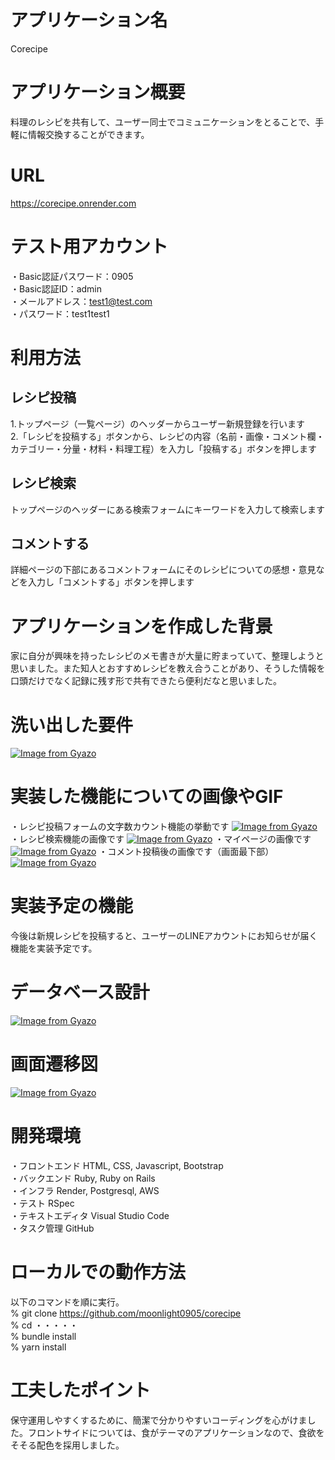 # アプリケーション名
Corecipe
# アプリケーション概要
料理のレシピを共有して、ユーザー同士でコミュニケーションをとることで、手軽に情報交換することができます。
# URL
https://corecipe.onrender.com
# テスト用アカウント
・Basic認証パスワード：0905<br>
・Basic認証ID：admin<br>
・メールアドレス：test1@test.com<br>
・パスワード：test1test1
# 利用方法
## レシピ投稿
1.トップページ（一覧ページ）のヘッダーからユーザー新規登録を行います<br>
2.「レシピを投稿する」ボタンから、レシピの内容（名前・画像・コメント欄・カテゴリー・分量・材料・料理工程）を入力し「投稿する」ボタンを押します
## レシピ検索
トップページのヘッダーにある検索フォームにキーワードを入力して検索します
## コメントする
詳細ページの下部にあるコメントフォームにそのレシピについての感想・意見などを入力し「コメントする」ボタンを押します
# アプリケーションを作成した背景
家に自分が興味を持ったレシピのメモ書きが大量に貯まっていて、整理しようと思いました。また知人とおすすめレシピを教え合うことがあり、そうした情報を口頭だけでなく記録に残す形で共有できたら便利だなと思いました。
# 洗い出した要件
[![Image from Gyazo](https://i.gyazo.com/69a6013071764df425b613a252b5a216.jpg)](https://gyazo.com/69a6013071764df425b613a252b5a216)
# 実装した機能についての画像やGIF
・レシピ投稿フォームの文字数カウント機能の挙動です
[![Image from Gyazo](https://i.gyazo.com/6247c5494a79d63efaa34de25d0f76f6.gif)](https://gyazo.com/6247c5494a79d63efaa34de25d0f76f6)
・レシピ検索機能の画像です
[![Image from Gyazo](https://i.gyazo.com/1d11fffa69f37285032f6dc63d71ae1c.jpg)](https://gyazo.com/1d11fffa69f37285032f6dc63d71ae1c)
・マイページの画像です
[![Image from Gyazo](https://i.gyazo.com/7b8a2af5b9c69df69a9985d110b6b745.jpg)](https://gyazo.com/7b8a2af5b9c69df69a9985d110b6b745)
・コメント投稿後の画像です（画面最下部）
[![Image from Gyazo](https://i.gyazo.com/93a2897226e9fc6758b84fb0c85870d8.jpg)](https://gyazo.com/93a2897226e9fc6758b84fb0c85870d8)
# 実装予定の機能
今後は新規レシピを投稿すると、ユーザーのLINEアカウントにお知らせが届く機能を実装予定です。
# データベース設計
[![Image from Gyazo](https://i.gyazo.com/427cb48531741494557db49d7e1bc759.png)](https://gyazo.com/427cb48531741494557db49d7e1bc759)
# 画面遷移図
[![Image from Gyazo](https://i.gyazo.com/997da88b4d59d20e3b8bf6c1a7d35dc5.png)](https://gyazo.com/997da88b4d59d20e3b8bf6c1a7d35dc5)
# 開発環境
・フロントエンド HTML, CSS, Javascript, Bootstrap<br>
・バックエンド Ruby, Ruby on Rails<br> 
・インフラ Render, Postgresql, AWS<br>
・テスト RSpec<br>
・テキストエディタ Visual Studio Code<br>
・タスク管理  GitHub
# ローカルでの動作方法
以下のコマンドを順に実行。<br>
% git clone https://github.com/moonlight0905/corecipe<br>
% cd ・・・・・<br> 
% bundle install<br>
% yarn install
# 工夫したポイント
保守運用しやすくするために、簡潔で分かりやすいコーディングを心がけました。フロントサイドについては、食がテーマのアプリケーションなので、食欲をそそる配色を採用しました。